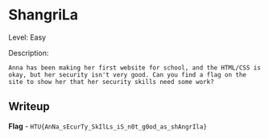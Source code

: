 # ShangriLa

Level: Easy

Description:

```
Anna has been making her first website for school, and the HTML/CSS is okay, but her security isn't very good. Can you find a flag on the site to show her that her security skills need some work?
```

## Writeup

**Flag** - `HTU{AnNa_sEcurTy_SkIlLs_iS_n0t_g0od_as_shAngrIla}`
